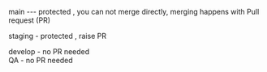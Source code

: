  main --- protected , you can not merge directly, merging happens with 
 Pull request (PR)
 
staging - protected , raise  PR 

develop - no PR needed  
QA - no PR needed